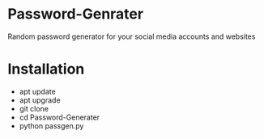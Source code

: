 # Password-Genrater
Random password generator for your social media accounts and websites

# Installation
* apt update 
* apt upgrade
* git clone
* cd Password-Generater
* python passgen.py
